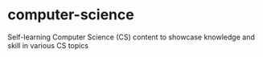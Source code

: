 # computer-science
Self-learning Computer Science (CS) content to showcase knowledge and skill in various CS topics
